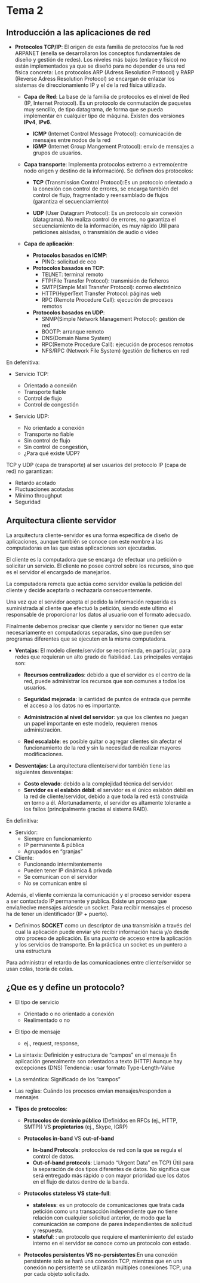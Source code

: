 # Tema 2

## Introducción a las aplicaciones de red

  - **Protocolos TCP/IP**: El origen de esta familia de protocolos fue
  la red ARPANET (enella se desarrollaron los conceptos fundamentales de
  diseño y gestión de redes).
  Los niveles más bajos (enlace y físico) no están implementados ya que
  se diseñó para no depender de una red física concreta:
  Los protocolos ARP (Adress Resolution Protocol) y RARP (Reverse Adress
  Resolution Protocol) se encargan de enlazar los sistemas de
  direccionamiento IP y el de la red física utilizada.

    - **Capa de Red**: La base de la familia de protocolos es el nivel de Red (IP, Internet Protocol). Es un protocolo de conmutación de paquetes muy sencillo, de tipo datagrama, de forma que se pueda implementar en cualquier tipo de máquina. Existen dos versiones
    **IPv4**, **IPv6**.
      - **ICMP** (Internet Control Message Protocol): comunicación de mensajes entre nodos de la red
      - **IGMP** (Internet Group Mangement Protocol): envío de mensajes a grupos de usuarios.

    - **Capa transporte**: Implementa protocolos extremo a extremo(entre nodo origen y destino de la información). Se definen dos protocolos:
      - **TCP** (Transmission Control Protocol):Es un protocolo orientado a la conexión con control de errores, se encarga también del control de flujo, fragmentado y reensamblado de flujos (garantiza el secuenciamiento)

      - **UDP** (User Datagram Protocol): Es un protocolo sin conexión (datagrama). No realiza control de errores, no garantiza el secuenciamiento de la información, es muy rápido Útil para peticiones aisladas, o transmisión de audio o vídeo

    - **Capa de aplicación**:
      - **Protocolos basados en ICMP**:
        - PING: solicitud de eco
      - **Protocolos basados en TCP**:
        - TELNET: terminal remoto
        - FTP(File Transfer Protocol): transmisión de ficheros
        - SMTP(Simple Mail Transfer Protocol): correo electrónico
        - HTTP(HyperText Transfer Protocol: páginas web
        - RPC (Remote Procedure Call): ejecución de procesos remotos
      - **Protocolos basados en UDP**:
        - SNMP(Simple Network Management Protocol): gestión de red
        - BOOTP: arranque remoto
        - DNS(Domain Name System)
        - RPC(Remote Procedure Call): ejecución de procesos remotos
        - NFS/RPC (Network File System) (gestión de ficheros en red

En defenitiva:

  - Servicio TCP:
    - Orientado a conexión
    - Transporte fiable
    - Control de flujo
    - Control de congestión

  - Servicio UDP:
    - No orientado a conexión
    - Transporte no fiable
    - Sin control de flujo
    - Sin control de congestión,
    - ¿Para qué existe UDP?

TCP y UDP (capa de transporte) al ser usuarios del protocolo IP (capa de red) no garantizan:
  - Retardo acotado
  - Fluctuaciones acotadas
  - Mínimo throughput
  - Seguridad

## Arquitectura cliente servidor
La arquitectura cliente-servidor es una forma especifica de diseño de aplicaciones, aunque también se conoce con este nombre a las computadoras en las que estas aplicaciones son ejecutadas.

El cliente es la computadora que se encarga de efectuar una petición o solicitar un servicio. El cliente no posee control sobre los recursos, sino que es el servidor el encargado de manejarlos.

La computadora remota que actúa como servidor evalúa la petición del cliente y decide aceptarla o rechazarla consecuentemente.

Una vez que el servidor acepta el pedido la información requerida es suministrada al cliente que efectuó la petición, siendo este ultimo el responsable de proporcionar los datos al usuario con el formato adecuado.

Finalmente debemos precisar que cliente y servidor no tienen que estar necesariamente en computadoras separadas, sino que pueden ser programas diferentes que se ejecuten en la misma computadora.

  - **Ventajas**: El modelo cliente/servidor se recomienda, en particular, para redes que requieran un alto grado de fiabilidad. Las principales ventajas son:

    - **Recursos centralizados**: debido a que el servidor es el centro de la red, puede administrar los recursos que son comunes a todos los usuarios.

    - **Seguridad mejorada**: la cantidad de puntos de entrada que permite el acceso a los datos no es importante.

    - **Administración al nivel del servidor**: ya que los clientes no juegan un papel importante en este modelo, requieren menos
    administración.

    - **Red escalable**: es posible quitar o agregar clientes sin afectar el funcionamiento de la red y sin la necesidad de realizar mayores modificaciones.

  - **Desventajas**: La arquitectura cliente/servidor también tiene las siguientes desventajas:
    - **Costo elevado**: debido a la complejidad técnica del servidor.
    - **Servidor es el eslabón débil**: el servidor es el único eslabón débil en la red de cliente/servidor, debido a que toda la red está construida en torno a él. Afortunadamente, el servidor es altamente tolerante a los fallos (principalmente gracias al sistema RAID).

En definitiva:

  - Servidor:
    - Siempre en funcionamiento
    - IP permanente & pública
    - Agrupados en “granjas”
  - Cliente:
    - Funcionando intermitentemente
    - Pueden tener IP dinámica & privada
    - Se comunican con el servidor
    - No se comunican entre sí

Además, el vliente comienza la comunicación y el proceso servidor espera a ser contactado IP permanente y publica. Existe un proceso que envia/recive mensajes a/desde un socket. Para recibir mensajes el proceso ha de tener un identificador (IP + puerto).

  - Definimos **SOCKET** como un descriptor de una transmisión a través del cual la aplicación puede enviar y/o recibir información hacia y/o desde otro proceso de aplicación. Es una _puerta_ de acceso entre la aplicación y los servicios de transporte. En la práctica un socket es un puntero a una estructura

  Para administrar el retardo de las comunicaciones entre cliente/servidor se usan colas, teoría de colas.

## ¿Que es y define un protocolo?
  - El tipo de servicio
    - Orientado o no orientado a conexión
    - Realimentado o no
  - El tipo de mensaje
    - ej., request, response,
  - La sintaxis:
      Definición y estructura de “campos” en el mensaje
      En aplicación generalmente son orientados a texto (HTTP)
      Aunque hay excepciones (DNS)
      Tendencia : usar formato Type-Length-Value
  - La semántica:
      Significado de los “campos”
  - Las reglas:
      Cuándo los procesos envian mensajes/responden a mensajes

  - **Tipos de protocolos**:
    - **Protocolos de dominio público** (Definidos en RFCs (ej., HTTP, SMTP)) VS **propietarios**  (ej., Skype, IGRP)
    - **Protocolos in-band** VS **out-of-band**
      - **In-band Protocols**: protocolos de red con la que se regula el control de datos.
      - **Out-of-band protocols**: Llamado “Urgent Data” en TCP) Útil para la separación de dos tipos diferentes de datos. No significa que será entregado más rápido o con mayor
      prioridad que los datos en el flujo de datos dentro de la banda.

    - **Protocolos stateless VS state-full**:
      - **stateless**: es un protocolo de comunicaciones que trata cada petición como una transacción independiente que no tiene relación con cualquier solicitud anterior, de modo que la comunicación se compone de pares independientes de solicitud y respuesta.
      - **stateful**: : un protocolo que requiere el mantenimiento del estado interno en el servidor se conoce como un protocolo con estado.

    - **Protocolos persistentes VS no-persistentes**:En una conexión persistente solo se hará una conexión TCP, mientras que en una conexión no persistente se utilizarán múltiples conexiones TCP, una por cada objeto solicitado.
